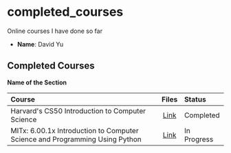 # completed_courses
Online courses I have done so far



- **Name**: David Yu

## Completed Courses

**Name of the Section**

Course|Files|Status
:--|:--:|:--|
Harvard's CS50 Introduction to Computer Science| [Link](https://www.edx.org/course/introduction-computer-science-harvardx-cs50x)|Completed
MITx: 6.00.1x Introduction to Computer Science and Programming Using Python| [Link](https://www.edx.org/course/introduction-computer-science-mitx-6-00-1x-6)|In Progress

